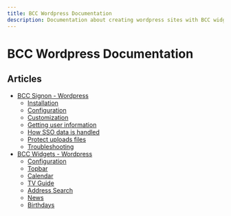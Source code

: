 ```yaml
---
title: BCC Wordpress Documentation
description: Documentation about creating wordpress sites with BCC widgets and plugins
---
```


# BCC Wordpress Documentation

## Articles
* [BCC Signon - Wordpress](signon)
  * [Installation](signon/installation.md)
  * [Configuration](signon/configuration.md)
  * [Customization](signon/customization.md)
  * [Getting user information](signon/getting-user-information.md)
  * [How SSO data is handled](signon/sso-data-handling.md)
  * [Protect uploads files](signon/protect-uploads-files.md)
  * [Troubleshooting](signon/troubleshooting.md)
* [BCC Widgets - Wordpress]()
  * [Configuration]()
  * [Topbar]()
  * [Calendar]()
  * [TV Guide]()
  * [Address Search]()
  * [News]()
  * [Birthdays]()